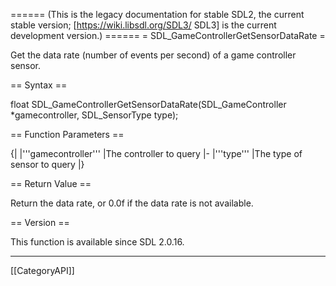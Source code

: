 ====== (This is the legacy documentation for stable SDL2, the current stable version; [https://wiki.libsdl.org/SDL3/ SDL3] is the current development version.) ======
= SDL_GameControllerGetSensorDataRate =

Get the data rate (number of events per second) of a game controller sensor.

== Syntax ==

<syntaxhighlight lang='c'>
float SDL_GameControllerGetSensorDataRate(SDL_GameController *gamecontroller, SDL_SensorType type);
</syntaxhighlight>

== Function Parameters ==

{|
|'''gamecontroller'''
|The controller to query
|-
|'''type'''
|The type of sensor to query
|}

== Return Value ==

Return the data rate, or 0.0f if the data rate is not available.

== Version ==

This function is available since SDL 2.0.16.

----
[[CategoryAPI]]


